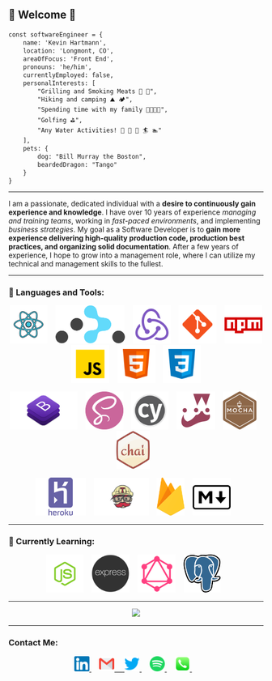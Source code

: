 ## 👋 Welcome 👋
```
const softwareEngineer = {
    name: 'Kevin Hartmann',
    location: 'Longmont, CO',
    areaOfFocus: 'Front End',
    pronouns: 'he/him',
    currentlyEmployed: false,
    personalInterests: [
        "Grilling and Smoking Meats 🍗 🍔",
        "Hiking and camping ⛰️ 🏕",
        "Spending time with my family 👨‍👩‍👧‍👦",
        "Golfing ⛳️",
        "Any Water Activities! 🌊 🎣 🤿 🏄‍ 🏊"
    ],
    pets: {
        dog: "Bill Murray the Boston",
        beardedDragon: "Tango"
    }
}
```
***

I am a passionate, dedicated individual with a **desire to continuously gain experience and knowledge**. I have over 10 years of experience _managing and training teams_, working in _fast-paced environments_, and implementing _business strategies_. My goal as a Software Developer is to **gain more experience delivering high-quality production code, production best practices, and organizing solid documentation**. After a few years of experience, I hope to grow into a management role, where I can utilize my technical and management skills to the fullest.

***

<h3 align="left">🧠 Languages and Tools:</h3>

<p align="center">
<code><img alt='React' title='React' height="75" src="https://github.com/chandan-reddy-k/chandan-reddy-k/blob/master/assets/react.png"></code> &nbsp;&nbsp;
<code><img alt='React Router' title='React Router' height="75" src="/assets/reactrouter.png"></code> &nbsp;&nbsp;
<code><img alt='Redux' title='Redux' height="75" src="https://github.com/chandan-reddy-k/chandan-reddy-k/blob/master/assets/redux.png"></code> &nbsp;&nbsp;
<code><img alt='GIT' title='Git' height="75" src="https://github.com/chandan-reddy-k/chandan-reddy-k/blob/master/assets/git.png"></code> &nbsp;&nbsp;
<code><img alt='NPM' title='npm' height="75" src="https://github.com/chandan-reddy-k/chandan-reddy-k/blob/master/assets/npm.png"></code> &nbsp;&nbsp;
<code><img alt='JavaScript' title='JavaScript' height="75" src="https://github.com/chandan-reddy-k/chandan-reddy-k/blob/master/assets/js.png"></code> &nbsp;&nbsp;
<code><img alt='HTML' title='HTML' height="75" src="https://github.com/chandan-reddy-k/chandan-reddy-k/blob/master/assets/html.png"></code> &nbsp;&nbsp;
<code><img alt='CSS' title='CSS' height="75" src="https://github.com/chandan-reddy-k/chandan-reddy-k/blob/master/assets/css.png"></code>
&nbsp;&nbsp;
</p>
<p align="center">
<code><img alt='bootstrap' title='Bootstrap' height="75" src="/assets/bootstrap.png"></code> &nbsp;&nbsp;
<code><img alt='SASS' title='SASS' height="75" src="/assets/sass.png"></code> &nbsp;&nbsp;
<code><img alt='Cypress.io' title='Cypress.io' height="75" src="/assets/cypress.png"></code> &nbsp;&nbsp;
<code><img alt='Jest' title='Jest' height="75" src="/assets/jest.png"></code> &nbsp;&nbsp;
<code><img alt='Mocha' title='Mocha' height="75" src="/assets/mocha.png"></code> &nbsp;&nbsp;
<code><img alt='Chai' title='Chai' height="75" src="/assets/chai.png"></code> &nbsp;&nbsp;
</p>
<p align="center">
<code><img alt='Heroku' title='Heroku' height="75" src="/assets/heroku.png"></code> &nbsp;&nbsp;
<code><img alt='TravisCI' title='TravisCI' height="75" src="/assets/travis.png"></code> &nbsp;&nbsp;
<code><img alt='Google Firebase' title='Firebase' height="75" src="/assets/firebase.png"></code> &nbsp;&nbsp;
<code><img alt='Markdown' title='Markdown' height="75" src="/assets/markdown.png"></code> &nbsp;&nbsp;
</p>

***

<h3 align="left">🌱 Currently Learning:</h3>
<p align="center">
<code><img alt='node.js' title='node' height="75" src="/assets/node.png"></code> &nbsp;&nbsp;
<code><img alt='express.js' title='express' height="75" src="/assets/express.png"></code> &nbsp;&nbsp;
<code><img alt='graphQL' title='graphQL' height="75" src="/assets/graphql.png"></code> &nbsp;&nbsp;
<code><img alt='PostgresSQL' title='PostgreSQL' height="75" src="/assets/postgres.png"></code> &nbsp;&nbsp;
</p>

***

<p align="center"> 
  <img src="https://github-readme-stats.vercel.app/api?username=kevinhartmann23&theme=nord&show_icons=true"/>
</p>

***

<h3 align="left">Contact Me:</h3>
<p align="center"> 
  <a href="https://www.linkedin.com/in/kevin-hartmann" target="_blank" rel="noopener noreferrer">
    <img src="https://github.com/chandan-reddy-k/chandan-reddy-k/blob/master/assets/linkedin.svg" width="30px"    alt="LinkedIn">
  </a>
  &nbsp; &nbsp;
  <a href="mailto:kevinhartmann23@gmail.com">
    <img alt='ealt='' mail me!' src="https://github.com/chandan-reddy-k/chandan-reddy-k/blob/master/assets/gmail.svg" width="30px" alt="email"
  </a>
  &nbsp; &nbsp;
  <a href="https://twitter.com/kevinhartmann23" target="_blank" rel="noopener noreferrer">
    <img alt='visit my twitter'src="https://github.com/chandan-reddy-k/chandan-reddy-k/blob/master/assets/twitter.svg" width="30px" alt="Twitter">
  </a>
  &nbsp; &nbsp;
  <a href="https://open.spotify.com/user/kevinhartmann23?si=OuDXJdVIQa2bW0TY9KBw3A&nd=1" target="_blank" rel="noopener noreferrer">
    <img alt='visit my spotify' src="/assets/spotify.png" width="30px"/>
  </a>
   &nbsp; &nbsp;
   <a href="callto:12038898429">
    <img alt='Call me! 203-889-8429'src="/assets/phone.png" width='30px'/>
   </a>
   &nbsp; &nbsp;
</p>

<!-- **kevinhartmann23/kevinhartmann23** is a ✨ _special_ ✨ repository because its `README.md` (this file) appears on your GitHub profile. -->

